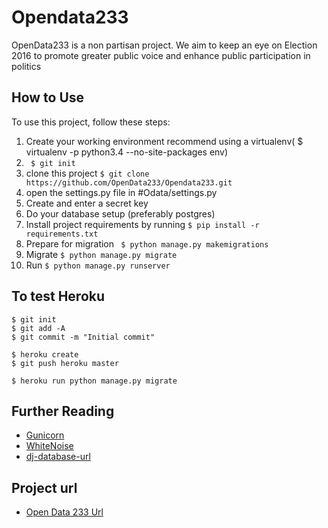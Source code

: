 # Opendata233

OpenData233 is a non partisan project. We aim to keep an eye on Election 2016 to promote greater public voice and enhance public participation in politics



## How to Use

To use this project, follow these steps:

1. Create your working environment recommend using a  virtualenv( $ virtualenv -p python3.4 --no-site-packages env)
2. ` $ git init`
3. clone this project ` $ git clone https://github.com/OpenData233/Opendata233.git `
4. open the settings.py file in #Odata/settings.py
5.  Create and enter a secret key
6. Do your database setup (preferably postgres)
7. Install project requirements by running `$ pip install -r requirements.txt`
8. Prepare for migration ` $ python manage.py makemigrations`
9. Migrate `$ python manage.py migrate`
10. Run `$ python manage.py runserver` 




## To test Heroku

    $ git init
    $ git add -A
    $ git commit -m "Initial commit"

    $ heroku create
    $ git push heroku master

    $ heroku run python manage.py migrate

## Further Reading

- [Gunicorn](https://warehouse.python.org/project/gunicorn/)
- [WhiteNoise](https://warehouse.python.org/project/whitenoise/)
- [dj-database-url](https://warehouse.python.org/project/dj-database-url/)

## Project url

- [Open Data 233 Url](http://www.opendata233.com/)
